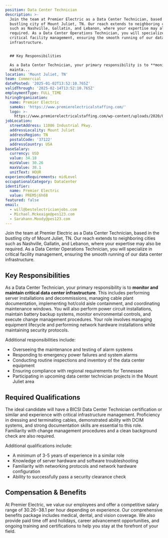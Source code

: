 ```yaml
---
position: Data Center Technician
description: >-
  Join the team at Premier Electric as a Data Center Technician, based in the
  bustling city of Mount Juliet, TN. Our reach extends to neighboring cities
  such as Nashville, Gallatin, and Lebanon, where your expertise may also be
  required. As a Data Center Operations Technician, you will specialize in
  critical facility management, ensuring the smooth running of our data center
  infrastructure.


  ## Key Responsibilities

  As a Data Center Technician, your primary responsibility is to **monitor and
  mainta...
location: 'Mount Juliet, TN'
team: Commercial
datePosted: '2025-01-02T13:52:10.765Z'
validThrough: '2025-02-14T13:52:10.765Z'
employmentType: FULL_TIME
hiringOrganization:
  name: Premier Electric
  sameAs: 'https://www.premierelectricalstaffing.com/'
  logo: >-
    https://www.premierelectricalstaffing.com/wp-content/uploads/2020/05/Premier-Electrical-Staffing-logo.png
jobLocation:
  streetAddress: 11086 Industrial Pkwy.
  addressLocality: Mount Juliet
  addressRegion: TN
  postalCode: '37122'
  addressCountry: USA
baseSalary:
  currency: USD
  value: 34.18
  minValue: 30.26
  maxValue: 38.1
  unitText: HOUR
experienceRequirements: midLevel
occupationalCategory: DataCenter
identifier:
  name: Premier Electric
  value: PREM5j6h68
featured: false
email:
  - will@bestelectricianjobs.com
  - Michael.Mckeaige@pes123.com
  - Sarahann.Moody@pes123.com
---
```




Join the team at Premier Electric as a Data Center Technician, based in the bustling city of Mount Juliet, TN. Our reach extends to neighboring cities such as Nashville, Gallatin, and Lebanon, where your expertise may also be required. As a Data Center Operations Technician, you will specialize in critical facility management, ensuring the smooth running of our data center infrastructure.

## Key Responsibilities
As a Data Center Technician, your primary responsibility is to **monitor and maintain critical data center infrastructure**. This includes performing server installations and decommissions, managing cable plant documentation, implementing hot/cold aisle containment, and coordinating maintenance windows. You will also perform power circuit installations, maintain battery backup systems, monitor environmental controls, and execute change management procedures. Your role involves managing equipment lifecycle and performing network hardware installations while maintaining security protocols. 

Additional responsibilities include:
- Overseeing the maintenance and testing of alarm systems
- Responding to emergency power failures and system alarms
- Conducting routine inspections and inventory of the data center equipment
- Ensuring compliance with regional requirements for Tennessee
- Participating in upcoming data center technician projects in the Mount Juliet area

## Required Qualifications
The ideal candidate will have a BICSI Data Center Technician certification or similar and experience with critical infrastructure management. Proficiency in dressing and terminating cables, demonstrated ability with DCIM systems, and strong documentation skills are essential to this role. Familiarity with change management procedures and a clean background check are also required. 

Additional qualifications include:
- A minimum of 3-5 years of experience in a similar role 
- Knowledge of server hardware and software troubleshooting
- Familiarity with networking protocols and network hardware configuration
- Ability to successfully pass a security clearance check

## Compensation & Benefits
At Premier Electric, we value our employees and offer a competitive salary range of $30.26-$38.1 per hour depending on experience. Our comprehensive benefits package includes medical, dental, and vision coverage. We also provide paid time off and holidays, career advancement opportunities, and ongoing training and certifications to help you stay at the forefront of your field.
